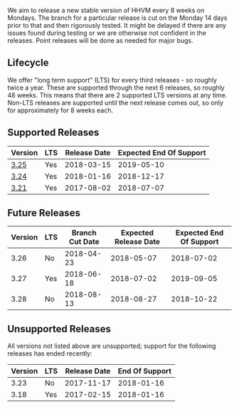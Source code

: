 We aim to release a new stable version of HHVM every 8 weeks on Mondays. The branch for a particular release is cut on the Monday 14 days prior to that and then rigorously tested. It might be delayed if there are any issues found during testing or we are otherwise not confident in the releases. Point releases will be done as needed for major bugs.

## Lifecycle

We offer "long term support" (LTS) for every third releases - so roughly twice a year. These are supported through the next 6 releases, so roughly 48 weeks. This means that there are 2 supported LTS versions at any time. Non-LTS releases are supported until the next release comes out, so only for approximately for 8 weeks each.

## Supported Releases

| Version                                                 | LTS | Release Date | Expected End Of Support |
|---------------------------------------------------------|-----|--------------|-------------------------|
| [3.25](https://hhvm.com/blog/2018/03/15/hhvm-3-24.html) | Yes | 2018-03-15   | 2019-05-10              |
| [3.24](https://hhvm.com/blog/2018/01/16/hhvm-3-24.html) | Yes | 2018-01-16   | 2018-12-17              |
| [3.21](https://hhvm.com/blog/2017/08/02/hhvm-3-21.html) | Yes | 2017-08-02   | 2018-07-07              |

## Future Releases

| Version | LTS | Branch Cut Date | Expected Release Date | Expected End Of Support |
|---------|-----|-----------------|-----------------------|-------------------------|
| 3.26    | No  | 2018-04-23      | 2018-05-07            | 2018-07-02              |
| 3.27    | Yes | 2018-06-18      | 2018-07-02            | 2019-09-05              |
| 3.28    | No  | 2018-08-13      | 2018-08-27            | 2018-10-22              |


## Unsupported Releases

All versions not listed above are unsupported; support for the following releases has ended recently:

| Version | LTS | Release Date | End Of Support |
|---------|-----|--------------|----------------|
| 3.23    | No  | 2017-11-17   | 2018-01-16     |
| 3.18    | Yes | 2017-02-15   | 2018-01-16     |
